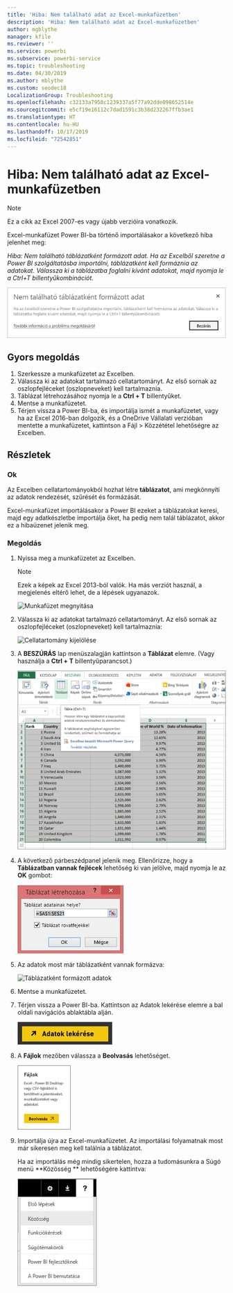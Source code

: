```yaml
---
title: 'Hiba: Nem található adat az Excel-munkafüzetben'
description: 'Hiba: Nem található adat az Excel-munkafüzetben'
author: mgblythe
manager: kfile
ms.reviewer: ''
ms.service: powerbi
ms.subservice: powerbi-service
ms.topic: troubleshooting
ms.date: 04/30/2019
ms.author: mblythe
ms.custom: seodec18
LocalizationGroup: Troubleshooting
ms.openlocfilehash: c32133a7958c1239337a5f77a92dde098652514e
ms.sourcegitcommit: e5cf19e16112c7dad1591c3b38d232267ffb3ae1
ms.translationtype: HT
ms.contentlocale: hu-HU
ms.lasthandoff: 10/17/2019
ms.locfileid: "72542851"
---
```

# <a name="error-we-couldnt-find-any-data-in-your-excel-workbook"></a>Hiba: Nem található adat az Excel-munkafüzetben

>[!NOTE]  
>Ez a cikk az Excel 2007-es vagy újabb verzióira vonatkozik.

Excel-munkafüzet Power BI-ba történő importálásakor a következő hiba jelenhet meg:

*Hiba: Nem található táblázatként formázott adat. Ha az Excelből szeretne a Power BI szolgáltatásba importálni, táblázatként kell formáznia az adatokat. Válassza ki a táblázatba foglalni kívánt adatokat, majd nyomja le a Ctrl+T billentyűkombinációt.*

![Nem található adat a munkafüzetben](media/service-admin-troubleshoot-excel-workbook-data/power-bi-we-couldnt-find-any-data.png)

## <a name="quick-solution"></a>Gyors megoldás
1. Szerkessze a munkafüzetet az Excelben.
2. Válassza ki az adatokat tartalmazó cellatartományt. Az első sornak az oszlopfejléceket (oszlopneveket) kell tartalmaznia.
3. Táblázat létrehozásához nyomja le a **Ctrl + T** billentyűket.
4. Mentse a munkafüzetet.
5. Térjen vissza a Power BI-ba, és importálja ismét a munkafüzetet, vagy ha az Excel 2016-ban dolgozik, és a OneDrive Vállalati verzióban mentette a munkafüzetet, kattintson a Fájl > Közzététel lehetőségre az Excelben.

## <a name="details"></a>Részletek
### <a name="cause"></a>Ok
Az Excelben cellatartományokból hozhat létre **táblázatot**, ami megkönnyíti az adatok rendezését, szűrését és formázását.

Excel-munkafüzet importálásakor a Power BI ezeket a táblázatokat keresi, majd egy adatkészletbe importálja őket, ha pedig nem talál táblázatot, akkor ez a hibaüzenet jelenik meg.

### <a name="solution"></a>Megoldás
1. Nyissa meg a munkafüzetet az Excelben. 
    >[!NOTE]
    >Ezek a képek az Excel 2013-ból valók. Ha más verziót használ, a megjelenés eltérő lehet, de a lépések ugyanazok.
    
    ![Munkafüzet megnyitása](media/service-admin-troubleshoot-excel-workbook-data/power-bi-troubleshoot-excel-worksheet-1.png)
2. Válassza ki az adatokat tartalmazó cellatartományt. Az első sornak az oszlopfejléceket (oszlopneveket) kell tartalmaznia:
   
    ![Cellatartomány kijelölése](media/service-admin-troubleshoot-excel-workbook-data/power-bi-troubleshoot-excel-worksheet-2.png)
3. A **BESZÚRÁS** lap menüszalagján kattintson a **Táblázat** elemre. (Vagy használja a **Ctrl + T** billentyűparancsot.)
   
    ![Táblázat beszúrása](media/service-admin-troubleshoot-excel-workbook-data/power-bi-troubleshoot-excel-worksheet-3.png)
4. A következő párbeszédpanel jelenik meg. Ellenőrizze, hogy a **Táblázatban vannak fejlécek** lehetőség ki van jelölve, majd nyomja le az **OK** gombot:
   
    ![Táblázat létrehozása](media/service-admin-troubleshoot-excel-workbook-data/power-bi-troubleshoot-excel-create-table.png)
5. Az adatok most már táblázatként vannak formázva:
   
    ![Táblázatként formázott adatok](media/service-admin-troubleshoot-excel-workbook-data/power-bi-troubleshoot-excel-table.png)
6. Mentse a munkafüzetet.
7. Térjen vissza a Power BI-ba. Kattintson az Adatok lekérése elemre a bal oldali navigációs ablaktábla alján.
   
    ![Adatok lekérése](media/service-admin-troubleshoot-excel-workbook-data/power-bi-get-data.png)
8. A **Fájlok** mezőben válassza a **Beolvasás** lehetőséget.
   
    ![Fájlok lekérése](media/service-admin-troubleshoot-excel-workbook-data/power-bi-get-files.png)
9. Importálja újra az Excel-munkafüzetet. Az importálási folyamatnak most már sikeresen meg kell találnia a táblázatot.
   
    Ha az importálás még mindig sikertelen, hozza a tudomásunkra a Súgó menü **Közösség ** lehetőségére kattintva:
   
    ![Közösségi hivatkozás](media/service-admin-troubleshoot-excel-workbook-data/power-bi-question-menu-community.png)

